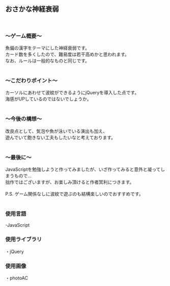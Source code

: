 ## おさかな神経衰弱
<br>

### 〜ゲーム概要〜

魚偏の漢字をテーマにした神経衰弱です。<br>
カード数を多くしたので、難易度は若干高めかと思われます。<br>
なお、ルールは一般的なものと同じです。<br>
<br>

### 〜こだわりポイント〜

カーソルにあわせて波紋ができるようにjQueryを導入した点です。<br>
海感がUPしているのではないでしょうか。<br>
<br>

### 〜今後の構想〜
改良点として、気泡や魚が泳いでいる演出も加え、<br>
遊んでいて飽きない工夫もしたいなと考えております。<br>
<br>

### 〜最後に〜
JavaScriptを勉強しようと作ってみましたが、いざ作ってみると意外と凝ってしまうもので...<br>
拙作ではございますが、お楽しみ頂けると作者冥利につきます。<br>
<br>
P.S. ゲーム関係なしに波紋で遊ぶのも結構楽しいのでおすすめです。<br>
<br>

### 使用言語
-JavaScript

### 使用ライブラリ
・jQuery

### 使用画像
・photoAC
